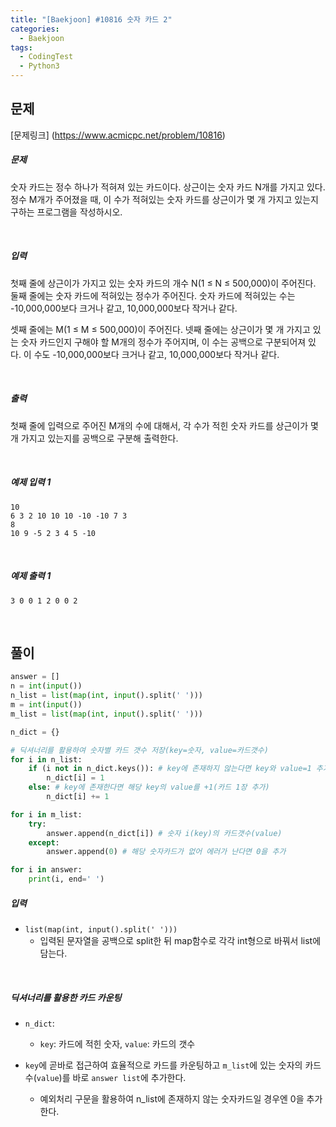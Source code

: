 ```yaml
---
title: "[Baekjoon] #10816 숫자 카드 2"
categories:	
  - Baekjoon
tags:
  - CodingTest
  - Python3
---
```


## 문제

[문제링크] (https://www.acmicpc.net/problem/10816)

##### 문제

숫자 카드는 정수 하나가 적혀져 있는 카드이다. 상근이는 숫자 카드 N개를 가지고 있다. 정수 M개가 주어졌을 때, 이 수가 적혀있는 숫자 카드를 상근이가 몇 개 가지고 있는지 구하는 프로그램을 작성하시오.

<br/>

##### 입력

첫째 줄에 상근이가 가지고 있는 숫자 카드의 개수 N(1 ≤ N ≤ 500,000)이 주어진다. 둘째 줄에는 숫자 카드에 적혀있는 정수가 주어진다. 숫자 카드에 적혀있는 수는 -10,000,000보다 크거나 같고, 10,000,000보다 작거나 같다.

셋째 줄에는 M(1 ≤ M ≤ 500,000)이 주어진다. 넷째 줄에는 상근이가 몇 개 가지고 있는 숫자 카드인지 구해야 할 M개의 정수가 주어지며, 이 수는 공백으로 구분되어져 있다. 이 수도 -10,000,000보다 크거나 같고, 10,000,000보다 작거나 같다.

<br/>

##### 출력

첫째 줄에 입력으로 주어진 M개의 수에 대해서, 각 수가 적힌 숫자 카드를 상근이가 몇 개 가지고 있는지를 공백으로 구분해 출력한다.

<br/>

##### 예제 입력 1

```
10 
6 3 2 10 10 10 -10 -10 7 3
8
10 9 -5 2 3 4 5 -10
```

<br/>

##### 예제 출력 1

```
3 0 0 1 2 0 0 2
```

<br/>

## 풀이

```python
answer = []
n = int(input())
n_list = list(map(int, input().split(' ')))
m = int(input())
m_list = list(map(int, input().split(' ')))

n_dict = {}

# 딕셔너리를 활용하여 숫자별 카드 갯수 저장(key=숫자, value=카드갯수)
for i in n_list:
    if (i not in n_dict.keys()): # key에 존재하지 않는다면 key와 value=1 추가(카드 1장)
        n_dict[i] = 1
    else: # key에 존재한다면 해당 key의 value를 +1(카드 1장 추가)
        n_dict[i] += 1

for i in m_list:
    try:
        answer.append(n_dict[i]) # 숫자 i(key)의 카드갯수(value)
    except:
        answer.append(0) # 해당 숫자카드가 없어 에러가 난다면 0을 추가

for i in answer:
    print(i, end=' ')
```

##### 입력

- `list(map(int, input().split(' ')))`
  - 입력된 문자열을 공백으로 split한 뒤 map함수로 각각 int형으로 바꿔서 list에 담는다.

<br/>

##### 딕셔너리를 활용한 카드 카운팅

- `n_dict`:
  - `key`: 카드에 적힌 숫자, `value`: 카드의 갯수

- `key`에 곧바로 접근하여 효율적으로 카드를 카운팅하고 `m_list`에 있는 숫자의 카드 수(`value`)를 바로 `answer list`에 추가한다. 
  - 예외처리 구문을 활용하여 n_list에 존재하지 않는 숫자카드일 경우엔 0을 추가한다.

